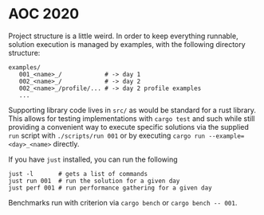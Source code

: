 AOC 2020
========

Project structure is a little weird. In order to keep everything runnable,
solution execution is managed by examples, with the following directory
structure:
```
examples/
   001_<name>_/            # -> day 1
   002_<name>_/            # -> day 2
   002_<name>_/profile/... # -> day 2 profile examples
   ...
```

Supporting library code lives in `src/` as would be standard for a rust library.
This allows for testing implementations with `cargo test` and such while still
providing a convenient way to execute specific solutions via the supplied `run`
script with `./scripts/run 001` or by executing `cargo run --example=<day>_<name>`
directly.

If you have `just` installed, you can run the following
```
just -l       # gets a list of commands
just run 001  # run the solution for a given day
just perf 001 # run performance gathering for a given day

```

Benchmarks run with criterion via `cargo bench` or `cargo bench -- 001`.
